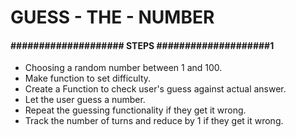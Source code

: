# GUESS - THE - NUMBER

<h4><b>#################### STEPS ####################</b>1</h4>
<ul>
<li>Choosing a random number between 1 and 100.</li>
<li>Make function to set difficulty.</li>
<li> Create a Function to check user's guess against actual answer.</li>
<li>Let the user guess a number.</li>
<li>Repeat the guessing functionality if they get it wrong.</li>
<li>Track the number of turns and reduce by 1 if they get it wrong.</li>
</ul>